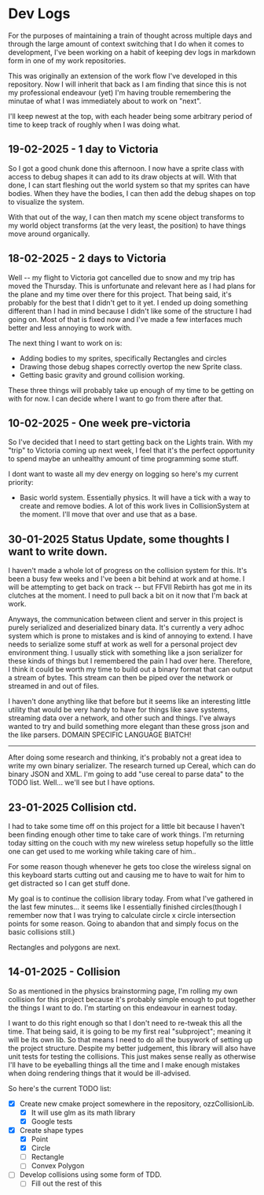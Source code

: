 # Dev Logs

For the purposes of maintaining a train of thought across multiple days and through the large amount of 
context switching that I do when it comes to development, I've been working on a habit of keeping dev logs
in markdown form in one of my work repositories. 

This was originally an extension of the work flow I've developed in this repository. Now I will inherit that back
as I am finding that since this is not my professional endeavour (yet) I'm having trouble remembering the minutae of what
I was immediately about to work on "next".

I'll keep newest at the top, with each header being some arbitrary period of time to keep track of roughly when
I was doing what.

## 19-02-2025 - 1 day to Victoria

So I got a good chunk done this afternoon. I now have a sprite class with access to debug shapes it can add to its 
draw objects at will. With that done, I can start fleshing out the world system so that my sprites can have bodies. When they have
the bodies, I can then add the debug shapes on top to visualize the system.

With that out of the way, I can then match my scene object transforms to my world object transforms (at the very least, the position)
to have things move around organically. 

## 18-02-2025 - 2 days to Victoria
Well -- my flight to Victoria got cancelled due to snow and my trip has moved the Thursday. This is unfortunate and relevant here as I had plans for the plane
and my time over there for this project. That being said, it's probably for the best that I didn't get to it yet. I ended up doing something different than
I had in mind because I didn't like some of the structure I had going on. Most of that is fixed now and I've made a few interfaces much better and less annoying to 
work with.

The next thing I want to work on is:
- Adding bodies to my sprites, specifically Rectangles and circles
- Drawing those debug shapes correctly overtop the new Sprite class.
- Getting basic gravity and ground collision working. 

These three things will probably take up enough of my time to be getting on with for now. I can decide where I want to go from there after that.

## 10-02-2025 - One week pre-victoria

So I've decided that I need to start getting back on the Lights train. With my "trip" to Victoria coming up next week, I feel that it's the perfect 
opportunity to spend maybe an unhealthy amount of time programming some stuff. 

I dont want to waste all my dev energy on logging so here's my current priority:

- Basic world system. Essentially physics. It will have a tick with a way to create and remove bodies. A lot of this work lives in CollisionSystem at the moment.
I'll move that over and use that as a base.

## 30-01-2025 Status Update, some thoughts I want to write down.

I haven't made a whole lot of progress on the collision system for this. It's been a busy few weeks and I've been a bit behind
at work and at home. I will be attempting to get back on track -- but FFVII Rebirth has got me in its clutches at the moment. I need to 
pull back a bit on it now that I'm back at work.

Anyways, the communication between client and server in this project is purely serialized and deserialized binary data.
It's currently a very adhoc system which is prone to mistakes and is kind of annoying to extend. I have needs to serialize
some stuff at work as well for a personal project dev environment thing. I usually stick with something like a json serializer for these kinds of
things but I remembered the pain I had over here. Therefore, I think it could be worth my time to build out a binary format
that can output a stream of bytes. This stream can then be piped over the network or streamed in and out of files.

I haven't done anything like that before but it seems like an interesting little utility that would be very handy to have
for things like save systems, streaming data over a network, and other such and things. I've always wanted to try and build something more elegant than these
gross json and the like parsers. DOMAIN SPECIFIC LANGUAGE BIATCH!

---
After doing some research and thinking, it's probably not a great idea to write my own binary serializer.
The research turned up Cereal, which can do binary JSON and XML. I'm going to add "use cereal to parse data" to the TODO list.
Well... we'll see but I have options.

## 23-01-2025 Collision ctd.
I had to take some time off on this project for a little bit because I haven't been finding enough other time
to take care of work things. I'm returning today sitting on the couch with my new wireless setup
hopefully so the little one can get used to me working while taking care of him..

For some reason though whenever he gets too close the wireless signal on this keyboard starts cutting out and causing
me to have to wait for him to get distracted so I can get stuff done.

My goal is to continue the collision library today. From what I've gathered in the last few minutes... it seems like I essentially
finished circles(though I remember now that I was trying to calculate circle x circle intersection points for some reason. Going to abandon that and 
simply focus on the basic collisions still.)

Rectangles and polygons are next.

## 14-01-2025 - Collision

So as mentioned in the physics brainstorming page, I'm rolling my own collision for this project because it's probably
simple enough to put together the things I want to do. I'm starting on this endeavour in earnest today.

I want to do this right enough so that I don't need to re-tweak this all the time. That being said, it is going to be my
first real "subproject"; meaning it will be its own lib. So that means I need to do all the busywork of setting up the
project structure. Despite my better judgement, this library will also have unit tests for testing the collisions. 
This just makes sense really as otherwise I'll have to be eyeballing things all the time and I make enough mistakes when 
doing rendering things that it would be ill-advised.

So here's the current TODO list:

- [x] Create new cmake project somewhere in the repository, ozzCollisionLib.
    - [x] It will use glm as its math library
    - [x] Google tests
- [x] Create shape types
  - [x] Point
  - [x] Circle
  - [ ] Rectangle
  - [ ] Convex Polygon
- [ ] Develop collisions using some form of TDD.
  - [ ] Fill out the rest of this
